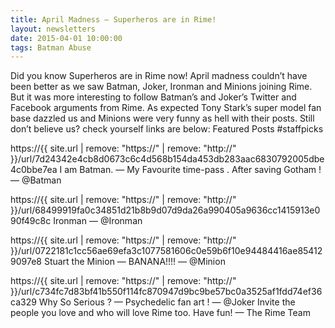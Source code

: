 ```yaml
---
title: April Madness — Superheros are in Rime!
layout: newsletters
date: 2015-04-01 10:00:00
tags: Batman Abuse
---
```


Did you know Superheros are in Rime now! April madness couldn’t have been better as we saw Batman, Joker, Ironman and Minions joining Rime. But it was more interesting to follow Batman’s and Joker’s Twitter and Facebook arguments from Rime. As expected Tony Stark’s super model fan base dazzled us and Minions were very funny as hell with their posts. Still don’t believe us? check yourself links are below:
Featured Posts #staffpicks

https://{{ site.url | remove: "https://"  | remove: "http://" }}/url/7d24342e4cb8d0673c6c4d568b154da453db283aac6830792005dbe4c0bbe7ea
I am Batman. — My Favourite time-pass . After saving Gotham ! — @Batman

https://{{ site.url | remove: "https://"  | remove: "http://" }}/url/68499919fa0c34851d21b8b9d07d9da26a990405a9636cc1415913e090f49c8c
Ironman — @Ironman

https://{{ site.url | remove: "https://"  | remove: "http://" }}/url/0722181c1cc56ae69efa3c1077581606c0e59b6f10e94484416ae854129097e8
Stuart the Minion — BANANA!!!! — @Minion

https://{{ site.url | remove: "https://"  | remove: "http://" }}/url/c734fc7d83bf41b550f114fc870947d9bc9be57bc0a3525af1fdd74ef36ca329
Why So Serious ? — Psychedelic fan art ! — @Joker
Invite the people you love and who will love Rime too.
Have fun!
— The Rime Team